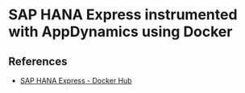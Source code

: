 # SAP HANA Express instrumented with AppDynamics using Docker

## References

- [SAP HANA Express - Docker Hub](https://hub.docker.com/_/sap-hana-express-edition)
